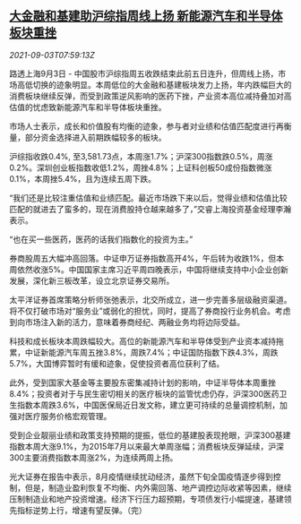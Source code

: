<!--1630656062000-->
[大金融和基建助沪综指周线上扬 新能源汽车和半导体板块重挫](https://cn.reuters.com/article/china-stock-market-close-0903-idCNKBS2FZ0MY)
------

<div><i>2021-09-03T07:59:13Z</i></div><p>路透上海9月3日 - 中国股市沪综指周五收跌结束此前五日连升，但周线上扬，市场高低切换的迹象明显。本周低位的大金融和基建板块发力上扬，年内跌幅巨大的消费板块继续反弹，而受到政策逆风影响的医药下挫，产业资本高位减持叠加对高估值的忧虑致新能源汽车和半导体板块重挫。</p><p>市场人士表示，成长和价值股有均衡的迹象，参与者对业绩和估值匹配度进行再衡量，部分资金选择进入前期跌幅较多的板块。</p><p>沪综指收跌0.4%, 至3,581.73点，本周涨1.7%；沪深300指数跌0.5%，周涨0.2%。深圳创业板指数收低1.2%，周挫4.8%；上证科创板50成份指数微涨0.1%，本周挫5.4%，且为连续五周下跌。</p><p>“我们还是比较注重估值和业绩匹配。最近市场跌下来以后，觉得业绩和估值比较匹配的就进去了蛮多的，现在消费股持仓越来越多了，”交睿上海投资基金经理李瀚表示。</p><p>“也在买一些医药，医药的话我们指数化的投资为主。”</p><p>券商股周五大幅冲高回落。中证申万证券指数高开4%，午后转为收跌1%，但本周依然收涨5%。中国国家主席习近平周四晚表示，中国将继续支持中小企业创新发展，深化新三板改革，设立北京证券交易所。</p><p>太平洋证券首席策略分析师张弛表示，北交所成立，进一步完善多层级融资渠道。将不仅打破市场对“服务业”或弱化的担忧，同时，提高了券商投行业务机会。考虑到向市场注入新的活力，意味着券商经纪、两融业务均将边际受益。</p><p>科技和成长板块本周跌幅较大。高位的新能源汽车和半导体受到产业资本减持拖累，中证新能源汽车周五挫3.8%，周跌7.4%；中证国防指数下跌4.3%，周跌5.7%，大国博弈暂时有缓和迹象，促使投资者高位获利了结。</p><p>此外，受到国家大基金等主要股东密集减持计划的影响，中证半导体本周重挫8.4%；投资者对于与民生密切相关的医疗板块的监管忧虑仍存，沪深300医药卫生指数本周跌3.6%，中国医保局近日发文称，建立更可持续的总量调控机制，加强对医疗服务价格宏观管理。</p><p>受到企业靓丽业绩和政策支持预期的提振，低位的基建股表现抢眼，沪深300基建指数本周大涨9.1%，为2015年7月以来最大单周涨幅；消费板块反弹延续，沪深300主要消费指数本周涨2%，为连续两周上扬。</p><p>光大证券在报告中表示，8月疫情继续扰动经济，虽然下旬全国疫情逐步得到控制，但是，制造业盈利恢复不均衡、内外需回落、地产调控边际收紧等因素，继续压制制造业和地产投资增速。经济下行压力超预期，专项债发行小幅提速，基建领先指标逆势上行，增速有望反弹。（完）</p>
